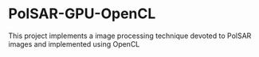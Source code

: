 # PolSAR-GPU-OpenCL
This project implements a image processing technique devoted to PolSAR images and implemented using OpenCL
